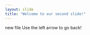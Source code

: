 ```yaml
---
layout: slide
title: "Welcome to our second slide!"
---
```

new file
Use the left arrow to go back!
